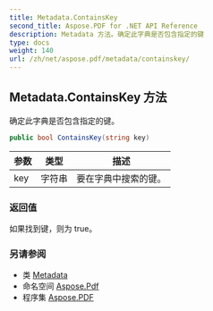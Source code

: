 ```yaml
---
title: Metadata.ContainsKey
second_title: Aspose.PDF for .NET API Reference
description: Metadata 方法。确定此字典是否包含指定的键
type: docs
weight: 140
url: /zh/net/aspose.pdf/metadata/containskey/
---
```

## Metadata.ContainsKey 方法

确定此字典是否包含指定的键。

```csharp
public bool ContainsKey(string key)
```

| 参数 | 类型 | 描述 |
| --- | --- | --- |
| key | 字符串 | 要在字典中搜索的键。 |

### 返回值

如果找到键，则为 true。

### 另请参阅

* 类 [Metadata](../)
* 命名空间 [Aspose.Pdf](../../../aspose.pdf/)
* 程序集 [Aspose.PDF](../../../)